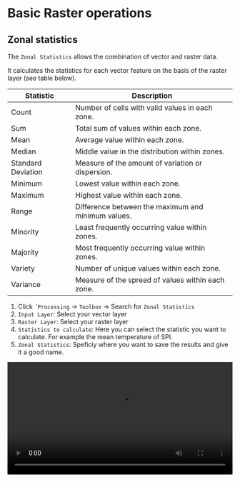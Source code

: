 # Basic Raster operations

## Zonal statistics

The `Zonal Statistics` allows the combination of vector and raster data.

It calculates the statistics for each vector feature on the basis of the raster layer (see table below).



| Statistic              | Description                                     |
|------------------------|-------------------------------------------------|
| Count                  | Number of cells with valid values in each zone. |
| Sum                    | Total sum of values within each zone.           |
| Mean                   | Average value within each zone.                 |
| Median                 | Middle value in the distribution within zones.  |
| Standard Deviation     | Measure of the amount of variation or dispersion.|
| Minimum                | Lowest value within each zone.                   |
| Maximum                | Highest value within each zone.                  |
| Range                  | Difference between the maximum and minimum values.|
| Minority               | Least frequently occurring value within zones.  |
| Majority               | Most frequently occurring value within zones.   |
| Variety                | Number of unique values within each zone.        |
| Variance               | Measure of the spread of values within each zone.|



1.	Click `´Processing` -> `Toolbox` -> Search for `Zonal Statistics`
2.	`Input Layer`: Select your vector layer
3.	`Raster Layer`: Select your raster layer
4.	`Statistics to calculate`: Here you can select the statistic you want to calculate. For example the mean temperature of SPI.
5.	`Zonal Statistics`: Speficiy where you want to save the results and give it a good name.


<video width="100%" controls src="https://github.com/GIScience/gis-training-resource-center/raw/main/fig/qgis_zonal_stats.mp4"></video>




